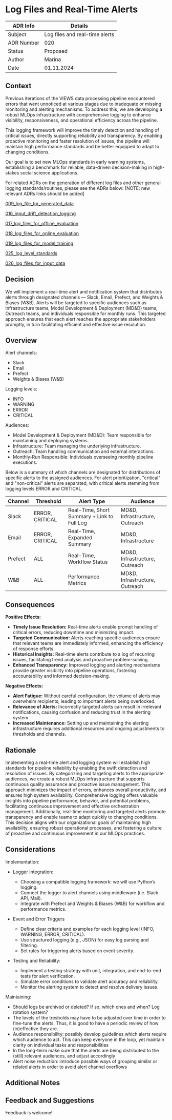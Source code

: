# Log Files and Real-Time Alerts

| ADR Info            | Details                   |
|---------------------|---------------------------|
| Subject             | Log files and real-time alerts |
| ADR Number          | 020                       |
| Status              | Proposed                  |
| Author              | Marina                    |
| Date                | 01.11.2024                |


## Context
Previous iterations of the VIEWS data processing pipeline encountered errors that went unnoticed at various stages due to inadequate or missing monitoring and alerting mechanisms. To address this, we are developing a robust MLOps infrastructure with comprehensive logging to enhance visibility, responsiveness, and operational efficiency across the pipeline.

This logging framework will improve the timely detection and handling of critical issues, directly supporting reliability and transparency. By enabling proactive monitoring and faster resolution of issues, the pipeline will maintain high performance standards and be better equipped to adapt to changing conditions.

Our goal is to set new MLOps standards in early warning systems, establishing a benchmark for reliable, data-driven decision-making in high-stakes social science applications.

For related ADRs on the generation of different log files and other general logging standards/routines, please see the ADRs below:  [NOTE: new relevant ADRs links should be added]

[009_log_file_for_generated_data](/documentation/ADRs/009_log_file_for_generated_data.md)

[016_input_drift_detection_logging](/documentation/ADRs/016_input_drift_detection_logging.md)

[017_log_files_for_offline_evaluation](/documentation/ADRs/017_log_files_for_offline_evaluation.md)

[018_log_files_for_online_evaluation](/documentation/ADRs/018_log_files_for_online_evaluation.md)

[019_log_files_for_model_training](/documentation/ADRs/019_log_files_for_model_training.md)

[025_log_level_standards](/documentation/ADRs/025_log_level_standards.md)

[026_log_files_for_input_data](/documentation/ADRs/026_log_files_for_input_data.md)

## Decision
We will implement a real-time alert and notification system that distributes alerts through designated channels — Slack, Email, Prefect, and Weights & Biases (W&B). Alerts will be targeted to specific audiences such as Infrastructure teams, Model Development & Deployment (MD&D) teams, Outreach teams, and individuals responsible for monthly runs. This targeted approach ensures that each alert reaches the appropriate stakeholders promptly, in turn facilitating efficient and effective issue resolution.


## Overview
Alert channels: 
- Slack 
- Email 
- Prefect
- Weights & Biases (W&B)

Logging levels: 
- INFO 
- WARNING 
- ERROR 
- CRITICAL

Audiences: 
- Model Development & Deployment (MD&D): Team responsible for maintaining and deploying systems.
- Infrastructure: Team managing the underlying infrastructure.
- Outreach: Team handling communication and external interactions.
- Monthly-Run Responsible: Individuals overseeing monthly pipeline executions.


Below is a summary of which channels are designated for distributions of specific alerts to the assigned audiences. For alert prioritization, "critical" and "non-critical" alerts are separated, with critical alerts stemming from logging levels ERROR and CRITICAL. 


| Channel | Threshold        | Alert Type                         | Audience                  |
|---------|-------------------|------------------------------------|---------------------------|
| Slack   | ERROR, CRITICAL   | Real-Time, Short Summary + Link to Full Log | MD&D, Infrastructure, Outreach|
| Email   | ERROR, CRITICAL   | Real-Time, Expanded Summary       | MD&D, Infrastructure      |
| Prefect | ALL               | Real-Time, Workflow Status        | MD&D, Infrastructure, Outreach |
| W&B     | ALL               | Performance Metrics               | MD&D, Infrastructure, Outreach |


## Consequences

**Positive Effects:**
- **Timely Issue Resolution:** Real-time alerts enable prompt handling of critical errors, reducing downtime and minimizing impact.
- **Targeted Communication:** Alerts reaching specific audiences ensure that relevant teams are immediately informed, enhancing the efficiency of response efforts.
- **Historical Insights:** Real-time alerts contribute to a log of recurring issues, facilitating trend analysis and proactive problem-solving.
- **Enhanced Transparency:** Improved logging and alerting mechanisms provide greater visibility into pipeline operations, fostering accountability and informed decision-making.

**Negative Effects:**
- **Alert Fatigue:** Without careful configuration, the volume of alerts may overwhelm recipients, leading to important alerts being overlooked.
- **Relevance of Alerts:** Incorrectly targeted alerts can result in irrelevant notifications, causing confusion and reducing trust in the alerting system.
- **Increased Maintenance:** Setting up and maintaining the alerting infrastructure requires additional resources and ongoing adjustments to thresholds and channels.

## Rationale

Implementing a real-time alert and logging system will establish high standards for pipeline reliability by enabling the swift detection and resolution of issues. By categorizing and targeting alerts to the appropriate audiences, we create a robust MLOps infrastructure that supports continuous quality assurance and proactive issue management. This approach minimizes the impact of errors, enhances overall productivity, and ensures high system availability. Comprehensive logging offers valuable insights into pipeline performance, behavior, and potential problems, facilitating continuous improvement and effective orchestration management. Additionally, real-time monitoring and targeted alerts promote transparency and enable teams to adapt quickly to changing conditions. This decision aligns with our organizational goals of maintaining high availability, ensuring robust operational processes, and fostering a culture of proactive and continuous improvement in our MLOps practices.


## Considerations

Implementation: 

- Logger Integration:
    - Choosing a compatible logging framework: we will use Python’s logging.
    - Connect the logger to alert channels using middleware (i.e. Slack API, Mail).
    - Integrate with Prefect and Weights & Biases (W&B) for workflow and performance metrics.
   
- Event and Error Triggers
    - Define clear criteria and examples for each logging level (INFO, WARNING, ERROR, CRITICAL).
    - Use structured logging (e.g., JSON) for easy log parsing and filtering.
    - Set rules for triggering alerts based on event severity.

- Testing and Reliability:
    - Implement a testing strategy with unit, integration, and end-to-end tests for alert verification.
    - Simulate error conditions to validate alert accuracy and reliability.
    - Monitor the alerting system to detect and resolve delivery issues.




Maintaining: 
- Should logs be archived or deleted? If so, which ones and when? Log rotation system? 
- The levels of the tresholds may have to be adjusted over time in order to fine-tune the alerts. Thus, it is good to have a periodic review of how (in)effective they are.
- Audience responsibility: possibly develop guidelines which alerts require which audience to act. This can keep everyone in the loop, yet maintain clarity on individual tasks and responsibilities
- In the long-term make sure that the alerts are being distributed to the (still) relevant audiences, and adjust accordingly
- Alert noise reduction: introduce possible ways of grouping similar or related alerts in order to avoid alert channel overflows 

## Additional Notes


## Feedback and Suggestions
Feedback is welcome!

